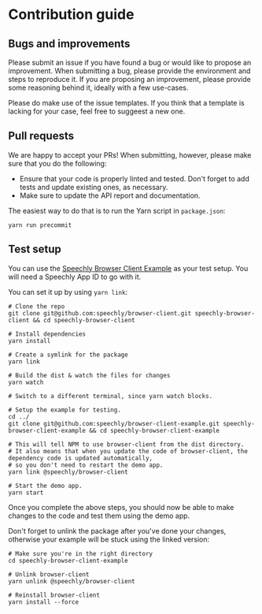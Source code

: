 # Contribution guide

## Bugs and improvements

Please submit an issue if you have found a bug or would like to propose an improvement. When submitting a bug, please provide the environment and steps to reproduce it. If you are proposing an improvement, please provide some reasoning behind it, ideally with a few use-cases.

Please do make use of the issue templates. If you think that a template is lacking for your case, feel free to suggeest a new one.

## Pull requests

We are happy to accept your PRs! When submitting, however, please make sure that you do the following:

- Ensure that your code is properly linted and tested. Don't forget to add tests and update existing ones, as necessary.
- Make sure to update the API report and documentation.

The easiest way to do that is to run the Yarn script in `package.json`:

```shell
yarn run precommit
```

## Test setup

You can use the [Speechly Browser Client Example](https://github.com/speechly/speechly/tree/main/examples/browser-client-example) as your test setup. You will need a Speechly App ID to go with it.

You can set it up by using `yarn link`:

```shell
# Clone the repo
git clone git@github.com:speechly/browser-client.git speechly-browser-client && cd speechly-browser-client

# Install dependencies
yarn install

# Create a symlink for the package
yarn link

# Build the dist & watch the files for changes
yarn watch

# Switch to a different terminal, since yarn watch blocks.

# Setup the example for testing.
cd ../
git clone git@github.com:speechly/browser-client-example.git speechly-browser-client-example && cd speechly-browser-client-example

# This will tell NPM to use browser-client from the dist directory.
# It also means that when you update the code of browser-client, the dependency code is updated automatically,
# so you don't need to restart the demo app.
yarn link @speechly/browser-client

# Start the demo app.
yarn start
```

Once you complete the above steps, you should now be able to make changes to the code and test them using the demo app.

Don't forget to unlink the package after you've done your changes, otherwise your example will be stuck using the linked version:

```shell
# Make sure you're in the right directory
cd speechly-browser-client-example

# Unlink browser-client
yarn unlink @speechly/browser-client

# Reinstall browser-client
yarn install --force
```
